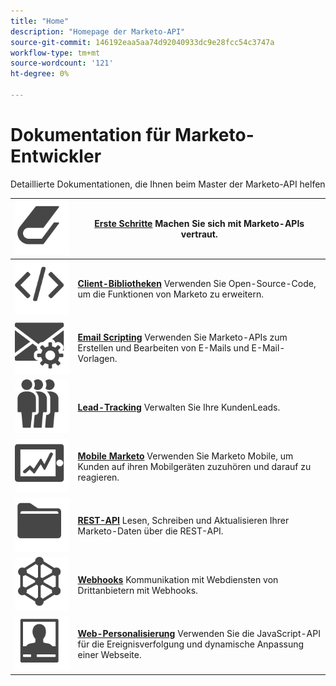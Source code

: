 ```yaml
---
title: "Home"
description: "Homepage der Marketo-API"
source-git-commit: 146192eaa5aa74d92040933dc9e28fcc54c3747a
workflow-type: tm+mt
source-wordcount: '121'
ht-degree: 0%

---
```



# Dokumentation für Marketo-Entwickler

Detaillierte Dokumentationen, die Ihnen beim Master der Marketo-API helfen

| ![Erste Schritte](assets/Smock_Book_18_N.svg) | [**Erste Schritte**](getting-started.md)  Machen Sie sich mit Marketo-APIs vertraut. |
|---|---|
| ![Client-Bibliotheken](assets/Smock_Code_18_N.svg) | [**Client-Bibliotheken**](https://github.com/Marketo/Community-Supported-Client-Libraries) Verwenden Sie Open-Source-Code, um die Funktionen von Marketo zu erweitern. |
| ![Email Scripting](assets/Smock_EmailGear_18_N.svg) | [**Email Scripting**](rest-api/emails.md) Verwenden Sie Marketo-APIs zum Erstellen und Bearbeiten von E-Mails und E-Mail-Vorlagen. |
| ![Lead-Tracking](assets/Smock_PeopleGroup_18_N.svg) | [**Lead-Tracking**](javascript-api/lead-tracking.md) Verwalten Sie Ihre KundenLeads. |
| ![Mobile Marketo](assets/Smock_MobileServices_18_N.svg) | [**Mobile Marketo**](mobile/mobile.md) Verwenden Sie Marketo Mobile, um Kunden auf ihren Mobilgeräten zuzuhören und darauf zu reagieren. |
| ![REST-API](assets/Smock_AppleFiles_18_N.svg) | [**REST-API**](https://developer.adobe.com/marketo-apis/) Lesen, Schreiben und Aktualisieren Ihrer Marketo-Daten über die REST-API. |
| ![Webhooks](assets/Smock_SocialNetwork_18_N.svg) | [**Webhooks**](webhooks/webhooks.md) Kommunikation mit Webdiensten von Drittanbietern mit Webhooks. |
| ![Web-Personalisierung](assets/Smock_PersonalizationField_18_N.svg) | [**Web-Personalisierung**](javascript-api/web-personalization.md) Verwenden Sie die JavaScript-API für die Ereignisverfolgung und dynamische Anpassung einer Webseite. |
